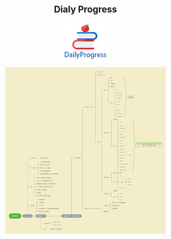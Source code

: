 <h1 align="center">Dialy Progress</h1>

<p align="center">
<a href="https://github.com/ThomasLeedev/DailyProgress" target="_blank">
	<img src="https://github.com/ThomasLeedev/DailyProgress/blob/master/img/logo.jpg" width=""/>
</a>
</p>

<div align="center">
<img src="https://github.com/ThomasLeedev/DailyProgress/blob/master/img/2019_04.png">
</div>
